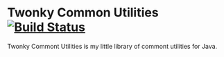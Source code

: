 # Twonky Common Utilities [![Build Status](https://travis-ci.org/soren/twonky-common-utils.svg)](https://travis-ci.org/soren/twonky-common-utils)

Twonky Commont Utilities is my little library of commont utilities for Java.

